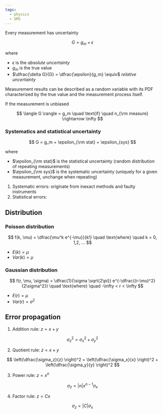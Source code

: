 ```yaml
---
tags:
  - physics
  - SMS
---
```

Every measurement has uncertainty

$$
G = g_m + \epsilon 
$$

where 
- $\epsilon$ is the *absolute uncertainty*
- $g_m$ is the true value
- $\dfrac{\delta G}{G} = \dfrac{\epsilon}{g_m} \equiv$ *relative uncertainty*

Measurement results can be described as a random variable with its PDF characterized by the true value and the measurement process itself.

If the measurement is unbiased

$$
\langle G \rangle = g_m \quad \text{if} \quad n_{\rm measure} \rightarrow \infty 
$$

### Systematics and statistical uncertainty

$$
G = g_m + \epsilon_{\rm stat} + \epsilon_{sys}
$$

where 
- $\epsilon_{\rm stat}$ is the statistical uncertainty (random distribution of repeating measurements)
- $\epsilon_{\rm sys}$ is the systematic uncertainty (uniquely for a given measurement, unchange when repeating)

1. Systematic errors: originate from inexact methods and faulty instruments
2. Statistical errors: 
## Distribution 

### Poisson distribution

$$
f(k, \mu) = \dfrac{\mu^k e^{-\mu}}{k!} \quad \text{where} \quad k = 0, 1,2, ...
$$
- $E(k) = \mu$
- $Var(k) = \mu$

### Gaussian distribution

$$
f(r, \mu, \sigma) = \dfrac{1}{\sigma \sqrt{2\pi}} e^{-\dfrac{(r-\mu)^2}{2\sigma^2}} \quad \text{where} \quad -\infty < r < \infty
$$

- $E(r) = \mu$
- $Var(r) = \sigma^2$ 

## Error propagation 

1. Addition rule: $z = x + y$

$$
\sigma_z^2 = \sigma_x^2 + \sigma_y^2
$$

2.  Quotient rule: $z = x \times y$

$$
\left(\dfrac{\sigma_z}{z} \right)^2 = \left(\dfrac{\sigma_x}{x} \right)^2 + \left(\dfrac{\sigma_y}{y} \right)^2
$$

3. Power rule: $z = x^n$

$$
\sigma_z = |n|x^{n-1} \sigma_x
$$

4. Factor rule: $z = Cx$

$$
\sigma_z = |C| \sigma_x
$$
